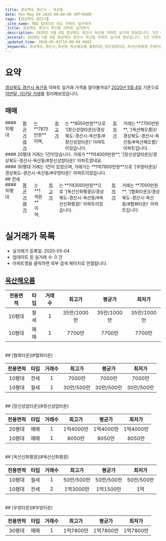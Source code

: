 ```yaml
---
title: 경상북도 경산시 - 옥산동
date: Mon May 04 2020 00:00:00 GMT+0900
tags: [경상북도-경산시]
_site_name: 매일 업데이트 되는 아파트 실거래가
_title: 경상북도 경산시 옥산동 아파트 실거래가
_description: 2020년 5월 4일 경상북도 경산시 옥산동 아파트 실거래 정보입니다. 5건 아파트 정보가 있습니다.
_excerpt: 2020년 5월 4일 경상북도 경산시 옥산동 아파트 실거래 정보입니다. 5건 아파트 정보가 있습니다.
_updated_time: 2020-05-03T15:00:00.000Z
_keywords: 경상북도,경산시,옥산동,옥산해오름,협화타운,창신성암타운,옥산신화평광,우방타운
---
```





# 요약
<ins>경상북도 경산시 옥산동</ins> 아파트 실거래 가격을 알아볼까요? <ins>2020년 5월 4일</ins> 기준으로 <ins>이번달, 지난달 거래</ins>를 정리해보았습니다.

## 매매
<div class="container">
<div class="six columns" markdown="1">
#### 10평대
<ins>평균 거래가</ins>는 **7875만원**이며, <ins>최고가</ins>는 **8050만원**으로 '[창신성암타운](/경상북도-경산시-옥산동/#창신성암타운)' 아파트이었습니다. <ins>최저가</ins> 거래는 **7700만원**, '[옥산해오름](/경상북도-경산시-옥산동/#옥산해오름)' 아파트입니다.
</div>
<div class="six columns" markdown="1">
#### 20평대
거래는 1건이었습니다. 거래가 **1억4000만원**, '[창신성암타운](/경상북도-경산시-옥산동/#창신성암타운)' 아파트였네요.
</div>
</div>
<div class="container">
<div class="twelve columns" markdown="1">
#### 30평대
거래는 1건이 있었으며, 거래가는 **1억7800만원**으로 '[우방타운](/경상북도-경산시-옥산동/#우방타운)' 아파트이었습니다.
</div>
</div>
## 전세
<div class="container">
<div class="twelve columns" markdown="1">
#### 10평대
<ins>평균 거래가</ins>는 **1억원**이며, <ins>최고가</ins>는 **1억3000만원**으로 '[옥산신화평광](/경상북도-경산시-옥산동/#옥산신화평광)' 아파트이었습니다. <ins>최저가</ins> 거래는 **7000만원**, '[협화타운](/경상북도-경산시-옥산동/#협화타운)' 아파트입니다.
</div>
</div>



# 실거래가 목록
- 실거래가 등록일: 2020-05-04
- 업데이트 된 실거래 수: 0 건
- 아파트명을 클릭하면 외부 검색 페이지로 연결됩니다.

## [옥산해오름](#옥산해오름)

|전용면적|타입|거래수|최고가|평균가|최저가|
|:---:|:---:|:---:|:---:|:---:|:---:|
|10평대|<span class="deal-type-3">월세</span>|1|35만/1000만|35만/1000만|35만/1000만|
|10평대|<span class="deal-type-1">매매</span>|1|7700만|7700만|7700만|

<br/>
## [협화타운](#협화타운)

|전용면적|타입|거래수|최고가|평균가|최저가|
|:---:|:---:|:---:|:---:|:---:|:---:|
|10평대|<span class="deal-type-2">전세</span>|1|7000만|7000만|7000만|
|10평대|<span class="deal-type-3">월세</span>|1|30만/500만|30만/500만|30만/500만|

<br/>
## [창신성암타운](#창신성암타운)

|전용면적|타입|거래수|최고가|평균가|최저가|
|:---:|:---:|:---:|:---:|:---:|:---:|
|20평대|<span class="deal-type-1">매매</span>|1|1억4000만|1억4000만|1억4000만|
|10평대|<span class="deal-type-1">매매</span>|1|8050만|8050만|8050만|

<br/>
## [옥산신화평광](#옥산신화평광)

|전용면적|타입|거래수|최고가|평균가|최저가|
|:---:|:---:|:---:|:---:|:---:|:---:|
|10평대|<span class="deal-type-3">월세</span>|1|50만/500만|50만/500만|50만/500만|
|10평대|<span class="deal-type-2">전세</span>|2|1억3000만|1억1500만|1억|

<br/>
## [우방타운](#우방타운)

|전용면적|타입|거래수|최고가|평균가|최저가|
|:---:|:---:|:---:|:---:|:---:|:---:|
|30평대|<span class="deal-type-1">매매</span>|1|1억7800만|1억7800만|1억7800만|

<br/>




